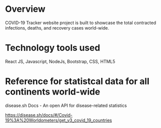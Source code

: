 # Overview

COVID-19 Tracker website project is built to showcase the total contracted infections, deaths, and recovery cases world-wide.

# Technology tools used

React JS, Javascript, NodeJs, Bootstrap, CSS, HTML5

# Reference for statistcal data for all continents world-wide

disease.sh Docs - An open API for disease-related statistics

https://disease.sh/docs/#/Covid-19%3A%20Worldometers/get_v3_covid_19_countries
